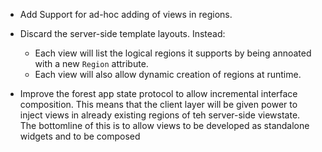 - Add Support for ad-hoc adding of views in regions.

- Discard the server-side template layouts. Instead:
  - Each view will list the logical regions it supports by being annoated with a new `Region` attribute. 
  - Each view will also allow dynamic creation of regions at runtime. 

- Improve the forest app state protocol to allow incremental interface composition. This means that the client layer will be given power
  to inject views in already existing regions of teh server-side viewstate.  
  The bottomline of this is to allow views to be developed as standalone widgets and to be composed